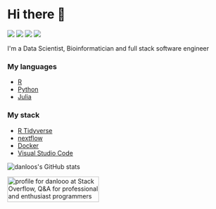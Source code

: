 # Hi there 👋
[![](https://img.shields.io/badge/GitHub-danlooo-black)](https://github.com/danlooo/danlooo)
[![](https://img.shields.io/badge/stackoverflow-danlooo-%23f48225)](https://stackoverflow.com/users/16853114/danlooo)
[![](https://img.shields.io/badge/LinkedIn-danlooo-%232664a9)](https://www.linkedin.com/in/danlooo)
[![](https://img.shields.io/badge/ORCiD-0000--0002--4024--4443-%23a5cd39)](https://orcid.org/0000-0002-4024-4443)

I'm a Data Scientist, Bioinformatician and full stack software engineer

### My languages

- [R](https://www.r-project.org/)
- [Python](https://www.python.org/)
- [Julia](https://julialang.org/)

### My stack

- [R Tidyverse](https://www.tidyverse.org/)
- [nextflow](https://www.nextflow.io/)
- [Docker](https://www.docker.com/)
- [Visual Studio Code](https://code.visualstudio.com/)

![danloos's GitHub stats](https://github-readme-stats.vercel.app/api?username=danlooo&theme=dark&show_icons=true)

<a href="https://stackoverflow.com/users/16853114/danlooo"><img src="https://stackoverflow.com/users/flair/16853114.png" width="208" height="58" alt="profile for danlooo at Stack Overflow, Q&amp;A for professional and enthusiast programmers" title="profile for danlooo at Stack Overflow, Q&amp;A for professional and enthusiast programmers"></a>
